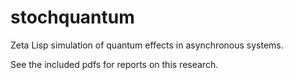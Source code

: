 # stochquantum
Zeta Lisp simulation of quantum effects in asynchronous systems. 

See the included pdfs for reports on this research.
